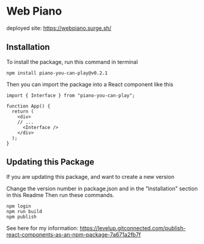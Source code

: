 # Web Piano 

deployed site: https://webpiano.surge.sh/

## Installation 

To install the package, run this command in terminal
```
npm install piano-you-can-play@v0.2.1
```
Then you can import the package into a React component like this
```
import { Interface } from "piano-you-can-play";

function App() {
  return (
    <div>
    // ... 
      <Interface />
    </div>
  );
}

```
## Updating this Package

If you are updating this package, and want to create a new version 

Change the version number in package.json and in 
the "Installation" section in this Readme
Then run these commands. 
```
npm login
npm run build
npm publish
```
See here for my information: https://levelup.gitconnected.com/publish-react-components-as-an-npm-package-7a671a2fb7f